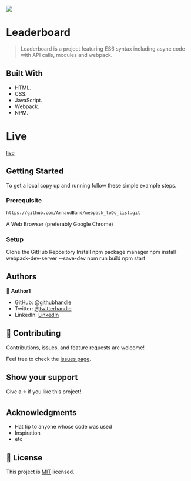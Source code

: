 ![](https://img.shields.io/badge/Microverse-blueviolet)

# Leaderboard

> Leaderboard is a project featuring ES6 syntax including async code with API calls, modules and webpack.


## Built With

- HTML.
- CSS.
- JavaScript.
- Webpack.
- NPM.

# Live

[live](https://arnaudband.github.io/Leaderboard/)


## Getting Started

To get a local copy up and running follow these simple example steps.

### Prerequisite

 ```bash
 https://github.com/ArnaudBand/webpack_toDo_list.git
```

A Web Browser (preferably Google Chrome)

### Setup

Clone the GitHub Repository
Install npm package manager
npm install webpack-dev-server --save-dev
npm run build
npm start

## Authors

👤 **Author1**

- GitHub: [@githubhandle](https://github.com/B77748)
- Twitter: [@twitterhandle](https://twitter.com/@ba104781)
- LinkedIn: [LinkedIn](https://www.linkedin.com/in/arnaud-bandonkeye-893a2b228/)

## 🤝 Contributing

Contributions, issues, and feature requests are welcome!

Feel free to check the [issues page](../../issues/).

## Show your support

Give a ⭐️ if you like this project!

## Acknowledgments

- Hat tip to anyone whose code was used
- Inspiration
- etc

## 📝 License

This project is [MIT](./MIT.md) licensed.
